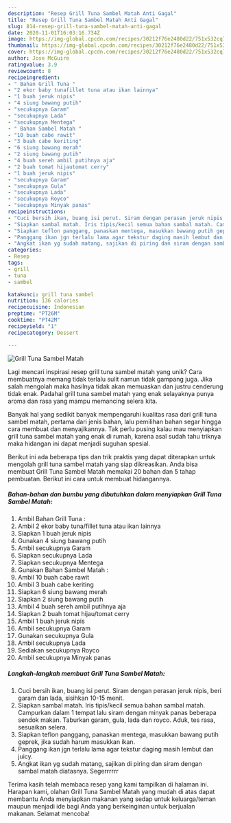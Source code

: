 ```yaml
---
description: "Resep Grill Tuna Sambel Matah Anti Gagal"
title: "Resep Grill Tuna Sambel Matah Anti Gagal"
slug: 814-resep-grill-tuna-sambel-matah-anti-gagal
date: 2020-11-01T16:03:16.734Z
image: https://img-global.cpcdn.com/recipes/30212f76e2480d22/751x532cq70/grill-tuna-sambel-matah-foto-resep-utama.jpg
thumbnail: https://img-global.cpcdn.com/recipes/30212f76e2480d22/751x532cq70/grill-tuna-sambel-matah-foto-resep-utama.jpg
cover: https://img-global.cpcdn.com/recipes/30212f76e2480d22/751x532cq70/grill-tuna-sambel-matah-foto-resep-utama.jpg
author: Jose McGuire
ratingvalue: 3.9
reviewcount: 8
recipeingredient:
- " Bahan Grill Tuna "
- "2 ekor baby tunafillet tuna atau ikan lainnya"
- "1 buah jeruk nipis"
- "4 siung bawang putih"
- "secukupnya Garam"
- "secukupnya Lada"
- "secukupnya Mentega"
- " Bahan Sambel Matah "
- "10 buah cabe rawit"
- "3 buah cabe keriting"
- "6 siung bawang merah"
- "2 siung bawang putih"
- "4 buah sereh ambil putihnya aja"
- "2 buah tomat hijautomat cerry"
- "1 buah jeruk nipis"
- "secukupnya Garam"
- "secukupnya Gula"
- "secukupnya Lada"
- "secukupnya Royco"
- "secukupnya Minyak panas"
recipeinstructions:
- "Cuci bersih ikan, buang isi perut. Siram dengan perasan jeruk nipis, beri garam dan lada, sisihkan 10-15 menit."
- "Siapkan sambal matah. Iris tipis/kecil semua bahan sambal matah. Campurkan dalam 1 tempat lalu siram dengan minyak panas beberapa sendok makan. Taburkan garam, gula, lada dan royco. Aduk, tes rasa, sesuaikan selera."
- "Siapkan teflon panggang, panaskan mentega, masukkan bawang putih geprek, jika sudah harum masukkan ikan."
- "Panggang ikan jgn terlalu lama agar tekstur daging masih lembut dan juicy."
- "Angkat ikan yg sudah matang, sajikan di piring dan siram dengan sambal matah diatasnya. Segerrrrrr"
categories:
- Resep
tags:
- grill
- tuna
- sambel

katakunci: grill tuna sambel 
nutrition: 136 calories
recipecuisine: Indonesian
preptime: "PT26M"
cooktime: "PT42M"
recipeyield: "1"
recipecategory: Dessert

---
```



![Grill Tuna Sambel Matah](https://img-global.cpcdn.com/recipes/30212f76e2480d22/751x532cq70/grill-tuna-sambel-matah-foto-resep-utama.jpg)

Lagi mencari inspirasi resep grill tuna sambel matah yang unik? Cara membuatnya memang tidak terlalu sulit namun tidak gampang juga. Jika salah mengolah maka hasilnya tidak akan memuaskan dan justru cenderung tidak enak. Padahal grill tuna sambel matah yang enak selayaknya punya aroma dan rasa yang mampu memancing selera kita.



Banyak hal yang sedikit banyak mempengaruhi kualitas rasa dari grill tuna sambel matah, pertama dari jenis bahan, lalu pemilihan bahan segar hingga cara membuat dan menyajikannya. Tak perlu pusing kalau mau menyiapkan grill tuna sambel matah yang enak di rumah, karena asal sudah tahu triknya maka hidangan ini dapat menjadi suguhan spesial.


Berikut ini ada beberapa tips dan trik praktis yang dapat diterapkan untuk mengolah grill tuna sambel matah yang siap dikreasikan. Anda bisa membuat Grill Tuna Sambel Matah memakai 20 bahan dan 5 tahap pembuatan. Berikut ini cara untuk membuat hidangannya.

<!--inarticleads1-->

##### Bahan-bahan dan bumbu yang dibutuhkan dalam menyiapkan Grill Tuna Sambel Matah:

1. Ambil  Bahan Grill Tuna :
1. Ambil 2 ekor baby tuna/fillet tuna atau ikan lainnya
1. Siapkan 1 buah jeruk nipis
1. Gunakan 4 siung bawang putih
1. Ambil secukupnya Garam
1. Siapkan secukupnya Lada
1. Siapkan secukupnya Mentega
1. Gunakan  Bahan Sambel Matah :
1. Ambil 10 buah cabe rawit
1. Ambil 3 buah cabe keriting
1. Siapkan 6 siung bawang merah
1. Siapkan 2 siung bawang putih
1. Ambil 4 buah sereh ambil putihnya aja
1. Siapkan 2 buah tomat hijau/tomat cerry
1. Ambil 1 buah jeruk nipis
1. Ambil secukupnya Garam
1. Gunakan secukupnya Gula
1. Ambil secukupnya Lada
1. Sediakan secukupnya Royco
1. Ambil secukupnya Minyak panas




<!--inarticleads2-->

##### Langkah-langkah membuat Grill Tuna Sambel Matah:

1. Cuci bersih ikan, buang isi perut. Siram dengan perasan jeruk nipis, beri garam dan lada, sisihkan 10-15 menit.
1. Siapkan sambal matah. Iris tipis/kecil semua bahan sambal matah. Campurkan dalam 1 tempat lalu siram dengan minyak panas beberapa sendok makan. Taburkan garam, gula, lada dan royco. Aduk, tes rasa, sesuaikan selera.
1. Siapkan teflon panggang, panaskan mentega, masukkan bawang putih geprek, jika sudah harum masukkan ikan.
1. Panggang ikan jgn terlalu lama agar tekstur daging masih lembut dan juicy.
1. Angkat ikan yg sudah matang, sajikan di piring dan siram dengan sambal matah diatasnya. Segerrrrrr




Terima kasih telah membaca resep yang kami tampilkan di halaman ini. Harapan kami, olahan Grill Tuna Sambel Matah yang mudah di atas dapat membantu Anda menyiapkan makanan yang sedap untuk keluarga/teman maupun menjadi ide bagi Anda yang berkeinginan untuk berjualan makanan. Selamat mencoba!
